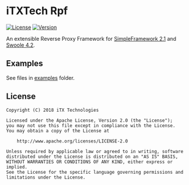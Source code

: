 # iTXTech Rpf
[![License](https://img.shields.io/github/license/iTXTech/Rpf.svg)](https://github.com/iTXTech/Rpf/blob/master/LICENSE)
[![Version](https://img.shields.io/badge/ver-1.0.0-brightgreen.svg)](https://github.com/iTXTech/Rpf/blob/master/module/info.json)

An extensible Reverse Proxy Framework for [SimpleFramework 2.1](https://github.com/iTXTech/SimpleFramework) and [Swoole 4.2](https://github.com/swoole/swoole-src).

## Examples

See files in [examples](https://github.com/iTXTech/Rpf/blob/master/examples) folder.

## License

    Copyright (C) 2018 iTX Technologies

    Licensed under the Apache License, Version 2.0 (the "License");
    you may not use this file except in compliance with the License.
    You may obtain a copy of the License at

        http://www.apache.org/licenses/LICENSE-2.0

    Unless required by applicable law or agreed to in writing, software
    distributed under the License is distributed on an "AS IS" BASIS,
    WITHOUT WARRANTIES OR CONDITIONS OF ANY KIND, either express or implied.
    See the License for the specific language governing permissions and
    limitations under the License.
